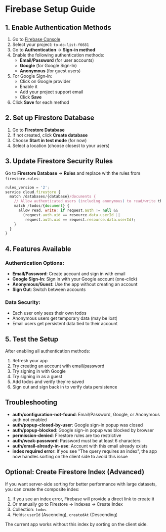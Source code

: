 # Firebase Setup Guide

## 1. Enable Authentication Methods

1. Go to [Firebase Console](https://console.firebase.google.com/)
2. Select your project: `to-do-list-f6681`
3. Go to **Authentication** → **Sign-in method**
4. Enable the following authentication methods:
   - **Email/Password** (for user accounts)
   - **Google** (for Google Sign-In)
   - **Anonymous** (for guest users)
5. For Google Sign-In:
   - Click on Google provider
   - Enable it
   - Add your project support email
   - Click **Save**
6. Click **Save** for each method

## 2. Set up Firestore Database

1. Go to **Firestore Database**
2. If not created, click **Create database**
3. Choose **Start in test mode** (for now)
4. Select a location (choose closest to your users)

## 3. Update Firestore Security Rules

Go to **Firestore Database** → **Rules** and replace with the rules from `firestore.rules`:

```javascript
rules_version = '2';
service cloud.firestore {
  match /databases/{database}/documents {
    // Allow authenticated users (including anonymous) to read/write their own todos
    match /todos/{document} {
      allow read, write: if request.auth != null &&
        (request.auth.uid == resource.data.userId ||
         request.auth.uid == request.resource.data.userId);
    }
  }
}
```

## 4. Features Available

### Authentication Options:

- **Email/Password**: Create account and sign in with email
- **Google Sign-In**: Sign in with your Google account (one-click)
- **Anonymous/Guest**: Use the app without creating an account
- **Sign Out**: Switch between accounts

### Data Security:

- Each user only sees their own todos
- Anonymous users get temporary data (may be lost)
- Email users get persistent data tied to their account

## 5. Test the Setup

After enabling all authentication methods:

1. Refresh your app
2. Try creating an account with email/password
3. Try signing in with Google
4. Try signing in as a guest
5. Add todos and verify they're saved
6. Sign out and sign back in to verify data persistence

## Troubleshooting

- **auth/configuration-not-found**: Email/Password, Google, or Anonymous auth not enabled
- **auth/popup-closed-by-user**: Google sign-in popup was closed
- **auth/popup-blocked**: Google sign-in popup was blocked by browser
- **permission-denied**: Firestore rules are too restrictive
- **auth/weak-password**: Password must be at least 6 characters
- **auth/email-already-in-use**: Account with this email already exists
- **index required error**: If you see "The query requires an index", the app now handles sorting on the client side to avoid this issue

## Optional: Create Firestore Index (Advanced)

If you want server-side sorting for better performance with large datasets, you can create the composite index:

1. If you see an index error, Firebase will provide a direct link to create it
2. Or manually go to Firestore → Indexes → Create Index
3. Collection: `todos`
4. Fields: `userId` (Ascending), `createdAt` (Descending)

The current app works without this index by sorting on the client side.
